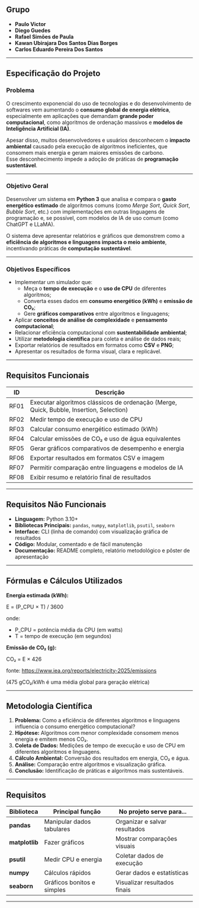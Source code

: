 ## Grupo
- **Paulo Victor**
- **Diego Guedes**
- **Rafael Simões de Paula**
- **Kawan Ubirajara Dos Santos Dias Borges**
- **Carlos Eduardo Pereira Dos Santos**

---

## Especificação do Projeto

### Problema
O crescimento exponencial do uso de tecnologias e do desenvolvimento de softwares vem aumentando o **consumo global de energia elétrica**, especialmente em aplicações que demandam **grande poder computacional**, como algoritmos de ordenação massivos e **modelos de Inteligência Artificial (IA)**.

Apesar disso, muitos desenvolvedores e usuários desconhecem o **impacto ambiental** causado pela execução de algoritmos ineficientes, que consomem mais energia e geram maiores emissões de carbono.  
Esse desconhecimento impede a adoção de práticas de **programação sustentável**.

---

### Objetivo Geral
Desenvolver um sistema em **Python 3** que analisa e compara o **gasto energético estimado** de algoritmos comuns (como *Merge Sort*, *Quick Sort*, *Bubble Sort*, etc.) com implementações em outras linguagens de programação e, se possível, com modelos de IA de uso comum (como ChatGPT e LLaMA).

O sistema deve apresentar relatórios e gráficos que demonstrem como a **eficiência de algoritmos e linguagens impacta o meio ambiente**, incentivando práticas de **computação sustentável**.

---

### Objetivos Específicos
- Implementar um simulador que:
  - Meça o **tempo de execução** e o **uso de CPU** de diferentes algoritmos;
  - Converta esses dados em **consumo energético (kWh)** e **emissão de CO₂**;
  - Gere **gráficos comparativos** entre algoritmos e linguagens;
- Aplicar **conceitos de análise de complexidade** e **pensamento computacional**;
- Relacionar eficiência computacional com **sustentabilidade ambiental**;
- Utilizar **metodologia científica** para coleta e análise de dados reais;
- Exportar relatórios de resultados em formatos como **CSV** e **PNG**;
- Apresentar os resultados de forma visual, clara e replicável.

---

## Requisitos Funcionais
| ID | Descrição |
|----|------------|
| RF01 | Executar algoritmos clássicos de ordenação (Merge, Quick, Bubble, Insertion, Selection) |
| RF02 | Medir tempo de execução e uso de CPU |
| RF03 | Calcular consumo energético estimado (kWh) |
| RF04 | Calcular emissões de CO₂ e uso de água equivalentes |
| RF05 | Gerar gráficos comparativos de desempenho e energia |
| RF06 | Exportar resultados em formatos CSV e imagem |
| RF07 | Permitir comparação entre linguagens e modelos de IA |
| RF08 | Exibir resumo e relatório final de resultados |

---

## Requisitos Não Funcionais
- **Linguagem:** Python 3.10+  
- **Bibliotecas Principais:** `pandas`, `numpy`, `matplotlib`, `psutil`, `seaborn`  
- **Interface:** CLI (linha de comando) com visualização gráfica de resultados  
- **Código:** Modular, comentado e de fácil manutenção  
- **Documentação:** README completo, relatório metodológico e pôster de apresentação  

---

## Fórmulas e Cálculos Utilizados

**Energia estimada (kWh):**

E = (P_CPU × T) / 3600

onde:
- P_CPU = potência média da CPU (em watts)
- T = tempo de execução (em segundos)

**Emissão de CO₂ (g):**

CO₂ = E × 426

fonte: https://www.iea.org/reports/electricity-2025/emissions

(475 gCO₂/kWh é uma média global para geração elétrica)

---

## Metodologia Científica
1. **Problema:** Como a eficiência de diferentes algoritmos e linguagens influencia o consumo energético computacional?  
2. **Hipótese:** Algoritmos com menor complexidade consomem menos energia e emitem menos CO₂.  
3. **Coleta de Dados:** Medições de tempo de execução e uso de CPU em diferentes algoritmos e linguagens.  
4. **Cálculo Ambiental:** Conversão dos resultados em energia, CO₂ e água.  
5. **Análise:** Comparação entre algoritmos e visualização gráfica.  
6. **Conclusão:** Identificação de práticas e algoritmos mais sustentáveis.

---

## Requisitos
| Biblioteca     | Principal função           | No projeto serve para...         |
| -------------- | -------------------------- | -------------------------------- |
| **pandas**     | Manipular dados tabulares  | Organizar e salvar resultados    |
| **matplotlib** | Fazer gráficos             | Mostrar comparações visuais      |
| **psutil**     | Medir CPU e energia        | Coletar dados de execução        |
| **numpy**      | Cálculos rápidos           | Gerar dados e estatísticas       |
| **seaborn**    | Gráficos bonitos e simples | Visualizar resultados finais     |

---
